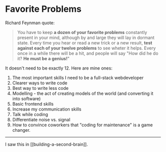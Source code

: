 # Favorite Problems

Richard Feynman quote:

> You have to keep **a dozen of your favorite problems** constantly present in your mind, although by and large they will lay in dormant state. Every time you hear or read a new trick or a new result, **test against each of your twelve problems** to see wheter it helps. Every once in a while there will be a hit, and people will say "How did he do it? **He must be a genius!**"

It doesn't need to be exactly 12. Here are mine ones:

1. The most important skills I need to be a full-stack webdeveloper
2. Clearer ways to write code
3. Best way to write less code
4. Modelling - the act of creating models of the world (and converting it into software)
5. Basic frontend skills
6. Increase my communication skills
7. Talk while coding
8. Differentiate noise vs. signal
9. How to convince coworkers that "coding for maintenance" is a game changer.

---

I saw this in [[building-a-second-brain]].
